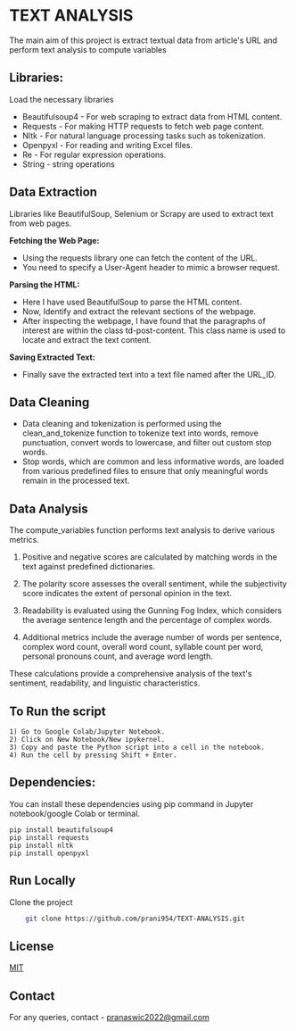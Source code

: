 
# TEXT ANALYSIS

The main aim of this project is extract textual data from article's URL and perform text analysis to compute variables




## Libraries:

Load the necessary libraries

- Beautifulsoup4 - For web scraping to extract data from HTML content.
- Requests - For making HTTP requests to fetch web page content.
- Nltk - For natural language processing tasks such as tokenization.
- Openpyxl - For reading and writing Excel files.
- Re - For regular expression operations.
- String - string operations

## Data Extraction

Libraries like BeautifulSoup, Selenium or Scrapy are used to extract text from web pages. 

**Fetching the Web Page:**
- Using the requests library one can fetch the content of the URL.
- You need to specify a User-Agent header to mimic a browser request.

**Parsing the HTML:**

- Here I have used BeautifulSoup to parse the HTML content.
- Now, Identify and extract the relevant sections of the webpage. 
- After inspecting the webpage, I have found that the paragraphs of interest are within the class td-post-content. This class name is used to locate and extract the text content.

**Saving Extracted Text:**

- Finally save the extracted text into a text file named after the URL_ID. 

## Data Cleaning

- Data cleaning and tokenization is performed using the clean_and_tokenize function to tokenize text into words, remove punctuation, convert words to lowercase, and filter out custom stop words. 
- Stop words, which are common and less informative words, are loaded from various predefined files to ensure that only meaningful words remain in the processed text.

## Data Analysis 

The compute_variables function performs text analysis to derive various metrics. 

1) Positive and negative scores are calculated by matching words in the text against predefined dictionaries. 

2) The polarity score assesses the overall sentiment, while the subjectivity score indicates the extent of personal opinion in the text. 

3) Readability is evaluated using the Gunning Fog Index, which considers the average sentence length and the percentage of complex words. 

4) Additional metrics include the average number of words per sentence, complex word count, overall word count, syllable count per word, personal pronouns count, and average word length.


These calculations provide a comprehensive analysis of the text's sentiment, readability, and linguistic characteristics.

## To Run the script

```
1) Go to Google Colab/Jupyter Notebook.
2) Click on New Notebook/New ipykernel.
3) Copy and paste the Python script into a cell in the notebook.
4) Run the cell by pressing Shift + Enter.
```



## Dependencies:

You can install these dependencies using pip command in Jupyter notebook/google Colab or terminal.

```
pip install beautifulsoup4
pip install requests
pip install nltk
pip install openpyxl
```

## Run Locally

Clone the project

```bash
    git clone https://github.com/prani954/TEXT-ANALYSIS.git
```

## License

[MIT](https://choosealicense.com/licenses/mit/)


## Contact

For any queries, contact - pranaswic2022@gmail.com

